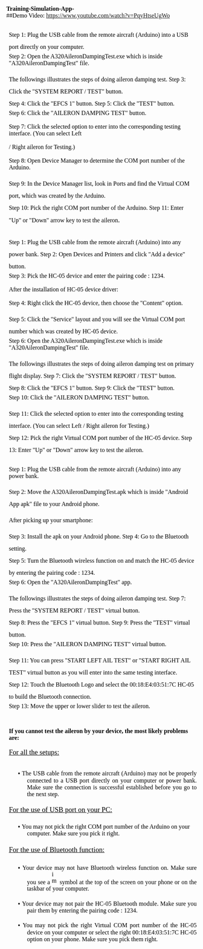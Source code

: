 # Training-Simulation-App-


##Demo Video:
https://www.youtube.com/watch?v=PqyHtseUgWo

<!DOCTYPE  html PUBLIC "-//W3C//DTD XHTML 1.0 Transitional//EN" "http://www.w3.org/TR/xhtml1/DTD/xhtml1-transitional.dtd">
<html xmlns="http://www.w3.org/1999/xhtml" xml:lang="en" lang="en"><head><meta http-equiv="Content-Type" content="text/html; charset=utf-8"/><title>README (user guide)</title><style type="text/css"> * {margin:0; padding:0; text-indent:0; }
 p { color: black; font-family:"Times New Roman", serif; font-style: normal; font-weight: normal; text-decoration: none; font-size: 12pt; margin:0pt; }
 .s1 { color: black; font-family:"Times New Roman", serif; font-style: normal; font-weight: normal; text-decoration: none; font-size: 14pt; }
 h1 { color: black; font-family:"Times New Roman", serif; font-style: normal; font-weight: bold; text-decoration: none; font-size: 12pt; }
 .s2 { color: black; font-family:"Times New Roman", serif; font-style: normal; font-weight: normal; text-decoration: underline; font-size: 14pt; }
 li {display: block; }
 #l1 {padding-left: 0pt; }
 #l1> li>*:first-child:before {content: "• "; color: black; font-family:Arial, sans-serif; font-style: normal; font-weight: normal; text-decoration: none; font-size: 12pt; }
</style></head><body><p style="padding-top: 6pt;text-indent: 0pt;text-align: left;"><br/></p><p style="padding-left: 5pt;text-indent: 0pt;line-height: 200%;text-align: left;">Step 1: Plug the USB cable from the remote aircraft (Arduino) into a USB port directly on your computer.</p><p style="padding-left: 5pt;text-indent: 0pt;text-align: left;">Step 2: Open the A320AileronDampingTest.exe which is inside &quot;A320AileronDampingTest&quot; file.</p><p style="text-indent: 0pt;text-align: left;"><br/></p><p style="padding-left: 5pt;text-indent: 0pt;line-height: 200%;text-align: left;">The followings illustrates the steps of doing aileron damping test. Step 3: Click the &quot;SYSTEM REPORT / TEST&quot; button.</p><p style="padding-left: 5pt;text-indent: 0pt;line-height: 200%;text-align: left;">Step 4: Click the &quot;EFCS 1&quot; button. Step 5: Click the &quot;TEST&quot; button.</p><p style="padding-left: 5pt;text-indent: 0pt;text-align: left;">Step 6: Click the &quot;AILERON DAMPING TEST&quot; button.</p><p style="text-indent: 0pt;text-align: left;"><br/></p><p style="padding-left: 5pt;text-indent: 0pt;text-align: left;">Step 7: Click the selected option to enter into the corresponding testing interface. (You can select Left</p><p style="text-indent: 0pt;text-align: left;"><br/></p><p style="padding-left: 5pt;text-indent: 0pt;text-align: left;">/ Right aileron for Testing.)</p><p style="text-indent: 0pt;text-align: left;"><br/></p><p style="padding-left: 5pt;text-indent: 0pt;text-align: left;">Step 8: Open Device Manager to determine the COM port number of the Arduino.</p><p style="padding-top: 13pt;padding-left: 5pt;text-indent: 0pt;line-height: 200%;text-align: left;">Step 9: In the Device Manager list, look in Ports and find the Virtual COM port, which was created by the Arduino.</p><p style="padding-left: 5pt;text-indent: 0pt;line-height: 200%;text-align: left;">Step 10: Pick the right COM port number of the Arduino. Step 11: Enter &quot;Up&quot; or &quot;Down&quot; arrow key to test the aileron<span class="s1">.</span></p><p style="padding-top: 6pt;text-indent: 0pt;text-align: left;"><br/></p><p style="padding-left: 5pt;text-indent: 0pt;line-height: 200%;text-align: left;">Step 1: Plug the USB cable from the remote aircraft (Arduino) into any power bank. Step 2: Open Devices and Printers and click &quot;Add a device&quot; button.</p><p style="padding-left: 5pt;text-indent: 0pt;text-align: left;">Step 3: Pick the HC-05 device and enter the pairing code : 1234.</p><p style="text-indent: 0pt;text-align: left;"><br/></p><p style="padding-left: 5pt;text-indent: 0pt;text-align: left;">After the installation of HC-05 device driver:</p><p style="text-indent: 0pt;text-align: left;"><br/></p><p style="padding-left: 5pt;text-indent: 0pt;text-align: left;">Step 4: Right click the HC-05 device, then choose the &quot;Content&quot; option.</p><p style="text-indent: 0pt;text-align: left;"><br/></p><p style="padding-left: 5pt;text-indent: 0pt;line-height: 200%;text-align: left;">Step 5: Click the &quot;Service&quot; layout and you will see the Virtual COM port number which was created by HC-05 device.</p><p style="padding-left: 5pt;text-indent: 0pt;text-align: left;">Step 6: Open the A320AileronDampingTest.exe which is inside &quot;A320AileronDampingTest&quot; file.</p><p style="text-indent: 0pt;text-align: left;"><br/></p><p style="padding-left: 5pt;text-indent: 0pt;line-height: 200%;text-align: left;">The followings illustrates the steps of doing aileron damping test on primary flight display. Step 7: Click the &quot;SYSTEM REPORT / TEST&quot; button.</p><p style="padding-left: 5pt;text-indent: 0pt;line-height: 200%;text-align: left;">Step 8: Click the &quot;EFCS 1&quot; button. Step 9: Click the &quot;TEST&quot; button.</p><p style="padding-left: 5pt;text-indent: 0pt;text-align: left;">Step 10: Click the &quot;AILERON DAMPING TEST&quot; button.</p><p style="text-indent: 0pt;text-align: left;"><br/></p><p style="padding-left: 5pt;text-indent: 0pt;line-height: 200%;text-align: left;">Step 11: Click the selected option to enter into the corresponding testing interface. (You can select Left / Right aileron for Testing.)</p><p style="padding-left: 5pt;text-indent: 0pt;line-height: 200%;text-align: left;">Step 12: Pick the right Virtual COM port number of the HC-05 device. Step 13: Enter &quot;Up&quot; or &quot;Down&quot; arrow key to test the aileron.</p><p style="padding-top: 6pt;text-indent: 0pt;text-align: left;"><br/></p><p style="padding-left: 5pt;text-indent: 0pt;text-align: left;">Step 1: Plug the USB cable from the remote aircraft (Arduino) into any power bank.</p><p style="padding-top: 13pt;padding-left: 5pt;text-indent: 0pt;line-height: 200%;text-align: left;">Step 2: Move the A320AileronDampingTest.apk which is inside &quot;Android App apk&quot; file to your Android phone.</p><p style="text-indent: 0pt;text-align: left;"><br/></p><p style="padding-left: 5pt;text-indent: 0pt;text-align: left;">After picking up your smartphone:</p><p style="text-indent: 0pt;text-align: left;"><br/></p><p style="padding-left: 5pt;text-indent: 0pt;line-height: 200%;text-align: left;">Step 3: Install the apk on your Android phone. Step 4: Go to the Bluetooth setting.</p><p style="padding-left: 5pt;text-indent: 0pt;line-height: 200%;text-align: left;">Step 5: Turn the Bluetooth wireless function on and match the HC-05 device by entering the pairing code : 1234.</p><p style="padding-left: 5pt;text-indent: 0pt;text-align: left;">Step 6: Open the &quot;A320AileronDampingTest&quot; app.</p><p style="text-indent: 0pt;text-align: left;"><br/></p><p style="padding-left: 5pt;text-indent: 0pt;line-height: 200%;text-align: left;">The followings illustrates the steps of doing aileron damping test. Step 7: Press the &quot;SYSTEM REPORT / TEST&quot; virtual button.</p><p style="padding-left: 5pt;text-indent: 0pt;line-height: 200%;text-align: left;">Step 8: Press the &quot;EFCS 1&quot; virtual button. Step 9: Press the &quot;TEST&quot; virtual button.</p><p style="padding-left: 5pt;text-indent: 0pt;text-align: left;">Step 10: Press the &quot;AILERON DAMPING TEST&quot; virtual button.</p><p style="text-indent: 0pt;text-align: left;"><br/></p><p style="padding-left: 5pt;text-indent: 0pt;line-height: 200%;text-align: left;">Step 11: You can press &quot;START LEFT AIL TEST&quot; or &quot;START RIGHT AIL TEST&quot; virtual button as you will enter into the same testing interface.</p><p style="padding-left: 5pt;text-indent: 0pt;line-height: 200%;text-align: left;">Step 12: Touch the Bluetooth Logo and select the 00:18:E4:03:51:7C HC-05 to build the Bluetooth connection.</p><p style="padding-left: 5pt;text-indent: 0pt;text-align: left;">Step 13: Move the upper or lower slider to test the aileron.</p><p style="padding-top: 6pt;text-indent: 0pt;text-align: left;"><br/></p><h1 style="padding-left: 5pt;text-indent: 0pt;text-align: left;">If you cannot test the aileron by your device, the most likely problems are:</h1><p style="text-indent: 0pt;text-align: left;"><br/></p><p class="s2" style="padding-left: 5pt;text-indent: 0pt;text-align: left;">For all the setups:</p><p style="padding-top: 3pt;text-indent: 0pt;text-align: left;"><br/></p><ul id="l1"><li data-list-text="•"><p style="padding-left: 41pt;text-indent: -18pt;line-height: 114%;text-align: justify;">The USB cable from the remote aircraft (Arduino) may not be properly connected to a USB port directly on your computer or power bank. Make sure the connection is successful established before you go to the next step.</p><p style="padding-top: 2pt;text-indent: 0pt;text-align: left;"><br/></p><p class="s2" style="padding-left: 5pt;text-indent: 0pt;text-align: left;">For the use of USB port on your PC:</p><p style="padding-top: 5pt;text-indent: 0pt;text-align: left;"><br/></p></li><li data-list-text="•"><p style="padding-left: 41pt;text-indent: -18pt;line-height: 113%;text-align: left;">You may not pick the right COM port number of the Arduino on your computer. Make sure you pick it right.</p><p style="padding-top: 4pt;text-indent: 0pt;text-align: left;"><br/></p><p class="s2" style="padding-left: 5pt;text-indent: 0pt;text-align: left;">For the use of Bluetooth function:</p><p style="padding-top: 7pt;text-indent: 0pt;text-align: left;"><br/></p></li><li data-list-text="•"><p style="padding-left: 41pt;text-indent: -18pt;line-height: 107%;text-align: justify;">Your device may not have Bluetooth wireless function on. Make sure you see a <span><img width="16" height="35" alt="image" src="README%20%28user%20guide%29_files/Image_001.jpg"/></span> symbol at the top of the screen on your phone or on the taskbar of your computer.</p><p style="padding-top: 4pt;text-indent: 0pt;text-align: left;"><br/></p></li><li data-list-text="•"><p style="padding-left: 41pt;text-indent: -18pt;line-height: 114%;text-align: justify;">Your device may not pair the HC-05 Bluetooth module. Make sure you pair them by entering the pairing code : 1234.</p><p style="padding-top: 2pt;text-indent: 0pt;text-align: left;"><br/></p></li><li data-list-text="•"><p style="padding-left: 41pt;text-indent: -18pt;line-height: 114%;text-align: justify;">You may not pick the right Virtual COM port number of the HC-05 device on your computer or select the right 00:18:E4:03:51:7C HC-05 option on your phone. Make sure you pick them right.</p></li></ul></body></html>
